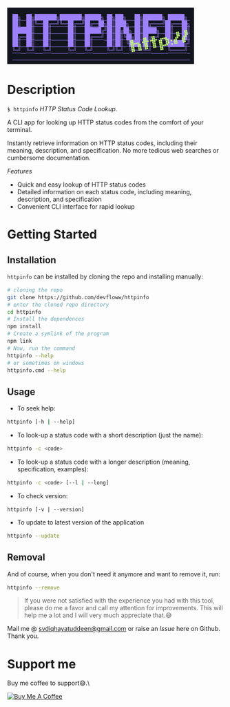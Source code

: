 ![logo](./src/assets/images/httpinfo-logo.png)
# Description
`$ httpinfo` _HTTP Status Code Lookup_.

A CLI app for looking up HTTP status codes from the comfort of your terminal.

Instantly retrieve information on HTTP status codes, including their meaning, description, and specification. No more tedious web searches or cumbersome documentation.

*Features*

- Quick and easy lookup of HTTP status codes
- Detailed information on each status code, including meaning, description, and specification
- Convenient CLI interface for rapid lookup

# Getting Started
## Installation
`httpinfo` can be installed by cloning the repo and installing manually:
```bash
# cloning the repo
git clone https://github.com/devfloww/httpinfo
# enter the cloned repo directory
cd httpinfo
# Install the dependences
npm install
# Create a symlink of the program
npm link
# Now, run the command
httpinfo --help
# or sometimes on windows 
httpinfo.cmd --help
```
## Usage
- To seek help:
```bash
httpinfo [-h | --help]
```
- To look-up a status code with a short description (just the name):
```bash
httpinfo -c <code>
```
- To look-up a status code with a longer description (meaning, specification, examples): 
```bash
httpinfo -c <code> [--l | --long]
```
- To check version:
```bash@sadiqhayatuddeen/httpinfo
httpinfo [-v | --version]
```
- To update to latest version of the application
```bash
httpinfo --update 
```
## Removal 
And of course, when you don't need it anymore and want to remove it, run:
```bash
httpinfo --remove
```
> If you were not satisfied with the experience you had with this tool, please do me a favor and call my attention for improvements. This will help me a lot and I will very much appreciate that.😅

Mail me @ [svdiqhayatuddeen@gmail.com](mailto:svdiqhayatuddeen@gmail.com) or raise an _Issue_ here on Github. Thank you.

# Support me
Buy me coffee to support😅.\

<a href="https://buymeacoffee.com/devfloww" target="_blank"><img src="https://cdn.buymeacoffee.com/buttons/default-orange.png" alt="Buy Me A Coffee" height="41" width="174"></a>
